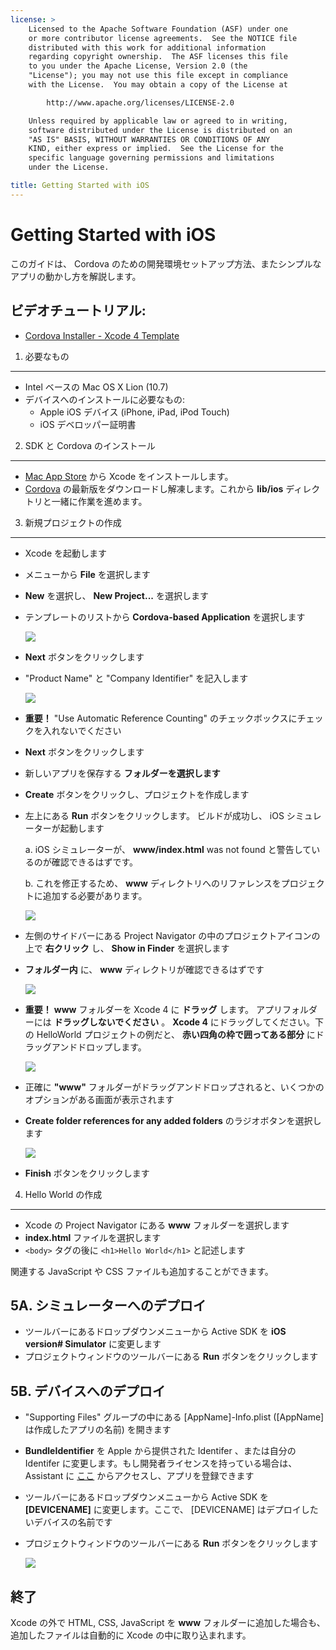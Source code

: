 ```yaml
---
license: >
    Licensed to the Apache Software Foundation (ASF) under one
    or more contributor license agreements.  See the NOTICE file
    distributed with this work for additional information
    regarding copyright ownership.  The ASF licenses this file
    to you under the Apache License, Version 2.0 (the
    "License"); you may not use this file except in compliance
    with the License.  You may obtain a copy of the License at

        http://www.apache.org/licenses/LICENSE-2.0

    Unless required by applicable law or agreed to in writing,
    software distributed under the License is distributed on an
    "AS IS" BASIS, WITHOUT WARRANTIES OR CONDITIONS OF ANY
    KIND, either express or implied.  See the License for the
    specific language governing permissions and limitations
    under the License.

title: Getting Started with iOS
---
```


Getting Started with iOS
========================

このガイドは、 Cordova のための開発環境セットアップ方法、またシンプルなアプリの動かし方を解説します。

ビデオチュートリアル:
----------------

- [Cordova Installer - Xcode 4 Template](http://www.youtube.com/v/R9zktJUN7AI?autoplay=1)


1. 必要なもの
---------------
- Intel ベースの Mac OS X Lion (10.7)
- デバイスへのインストールに必要なもの:
    - Apple iOS デバイス (iPhone, iPad, iPod Touch)
    - iOS デベロッパー証明書


2. SDK と Cordova のインストール
------------------------

- [Mac App Store](http://itunes.apple.com/us/app/xcode/id497799835?mt=12) から Xcode をインストールします。
- [Cordova](http://phonegap.com/download) の最新版をダウンロードし解凍します。これから **lib/ios** ディレクトリと一緒に作業を進めます。


3. 新規プロジェクトの作成
--------------------

- Xcode を起動します
- メニューから **File** を選択します
- **New** を選択し、 **New Project...** を選択します
- テンプレートのリストから **Cordova-based Application** を選択します

    ![](img/guide/getting-started/ios/XCode4-templates.png)
- **Next** ボタンをクリックします
- "Product Name" と "Company Identifier" を記入します

    ![](img/guide/getting-started/ios/xcode4-name_your_app.png)

- **重要！** "Use Automatic Reference Counting" のチェックボックスにチェックを入れないでください 
- **Next** ボタンをクリックします
- 新しいアプリを保存する **フォルダーを選択します**
- **Create** ボタンをクリックし、プロジェクトを作成します
- 左上にある **Run** ボタンをクリックします。 ビルドが成功し、 iOS シミュレーターが起動します

    a. iOS シミュレーターが、 **www/index.html** was not found と警告しているのが確認できるはずです。

    b. これを修正するため、 **www** ディレクトリへのリファレンスをプロジェクトに追加する必要があります。 

    ![](img/guide/getting-started/ios/index-not-found.png)

- 左側のサイドバーにある Project Navigator の中のプロジェクトアイコンの上で **右クリック** し、 **Show in Finder** を選択します
- **フォルダー内** に、 **www** ディレクトリが確認できるはずです

    ![](img/guide/getting-started/ios/www-folder.png)

- **重要！** **www** フォルダーを Xcode 4 に **ドラッグ** します。 アプリフォルダーには **ドラッグしないでください** 。 **Xcode 4** にドラッグしてください。下の HelloWorld プロジェクトの例だと、 **赤い四角の枠で囲ってある部分** にドラッグアンドドロップします。

    ![](img/guide/getting-started/ios/project.jpg)
- 正確に **"www"** フォルダーがドラッグアンドドロップされると、いくつかのオプションがある画面が表示されます 
- **Create folder references for any added folders** のラジオボタンを選択します

    ![](img/guide/getting-started/ios/create-folder-reference.png)

- **Finish** ボタンをクリックします


4. Hello World の作成
--------------

- Xcode の Project Navigator にある **www** フォルダーを選択します
- **index.html** ファイルを選択します
- `<body>` タグの後に `<h1>Hello World</h1>` と記述します

関連する JavaScript や CSS ファイルも追加することができます。


5A. シミュレーターへのデプロイ
-----------------------

- ツールバーにあるドロップダウンメニューから Active SDK を **iOS version# Simulator** に変更します
- プロジェクトウィンドウのツールバーにある **Run** ボタンをクリックします


5B. デバイスへのデプロイ
--------------------

- "Supporting Files" グループの中にある [AppName]-Info.plist ([AppName]は作成したアプリの名前) を開きます
- **BundleIdentifier** を Apple から提供された Identifer 、または自分の Identifer に変更します。もし開発者ライセンスを持っている場合は、 Assistant に [ここ](http://developer.apple.com/iphone/manage/overview/index.action) からアクセスし、アプリを登録できます
- ツールバーにあるドロップダウンメニューから Active SDK を **[DEVICENAME]** に変更します。ここで、 [DEVICENAME] はデプロイしたいデバイスの名前です
- プロジェクトウィンドウのツールバーにある **Run** ボタンをクリックします

    ![](img/guide/getting-started/ios/HelloWorldiPhone4.png)


終了
-----

Xcode の外で HTML, CSS, JavaScript を **www** フォルダーに追加した場合も、追加したファイルは自動的に Xcode の中に取り込まれます。
